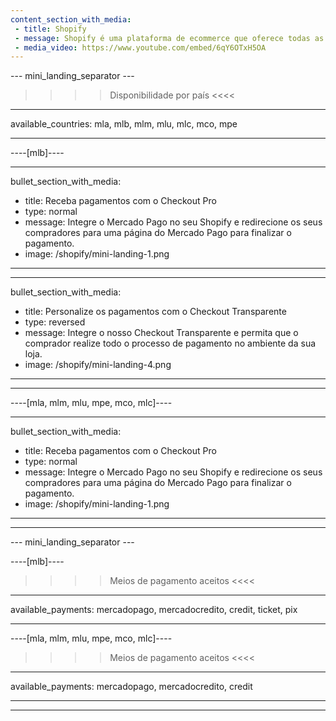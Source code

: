 ```yaml
---
content_section_with_media: 
 - title: Shopify
 - message: Shopify é uma plataforma de ecommerce que oferece todas as funcionalidades que você precisa para vender online.
 - media_video: https://www.youtube.com/embed/6qY6OTxH5OA
---
```


--- mini_landing_separator ---

>>>> Disponibilidade por país <<<<
---
available_countries: mla, mlb, mlm, mlu, mlc, mco, mpe

---

----[mlb]----

---
bullet_section_with_media: 
 - title: Receba pagamentos com o Checkout Pro
 - type: normal
 - message: Integre o Mercado Pago no seu Shopify e redirecione os seus compradores para uma página do Mercado Pago para finalizar o pagamento.
 - image: /shopify/mini-landing-1.png
---

---
bullet_section_with_media: 
 - title: Personalize os pagamentos com o Checkout Transparente
 - type: reversed
 - message: Integre o nosso Checkout Transparente e permita que o comprador realize todo o processo de pagamento no ambiente da sua loja.
 - image: /shopify/mini-landing-4.png
---

------------

----[mla, mlm, mlu, mpe, mco, mlc]----

---
bullet_section_with_media: 
 - title: Receba pagamentos com o Checkout Pro
 - type: normal
 - message: Integre o Mercado Pago no seu Shopify e redirecione os seus compradores para uma página do Mercado Pago para finalizar o pagamento.
 - image: /shopify/mini-landing-1.png
---

------------

--- mini_landing_separator ---

----[mlb]----

>>>> Meios de pagamento aceitos <<<<
---
available_payments: mercadopago, mercadocredito, credit, ticket, pix

------------

----[mla, mlm, mlu, mpe, mco, mlc]----

>>>> Meios de pagamento aceitos <<<<
---
available_payments: mercadopago, mercadocredito, credit

------------

---
